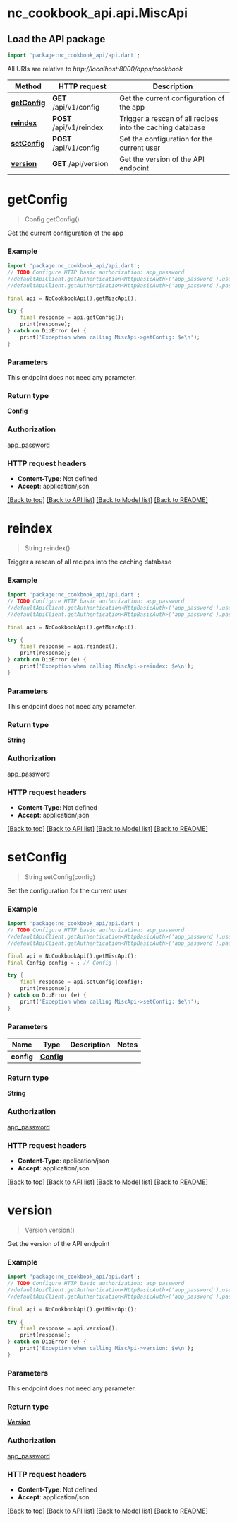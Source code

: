 # nc_cookbook_api.api.MiscApi

## Load the API package
```dart
import 'package:nc_cookbook_api/api.dart';
```

All URIs are relative to *http://localhost:8000/apps/cookbook*

Method | HTTP request | Description
------------- | ------------- | -------------
[**getConfig**](MiscApi.md#getconfig) | **GET** /api/v1/config | Get the current configuration of the app
[**reindex**](MiscApi.md#reindex) | **POST** /api/v1/reindex | Trigger a rescan of all recipes into the caching database
[**setConfig**](MiscApi.md#setconfig) | **POST** /api/v1/config | Set the configuration for the current user
[**version**](MiscApi.md#version) | **GET** /api/version | Get the version of the API endpoint


# **getConfig**
> Config getConfig()

Get the current configuration of the app

### Example
```dart
import 'package:nc_cookbook_api/api.dart';
// TODO Configure HTTP basic authorization: app_password
//defaultApiClient.getAuthentication<HttpBasicAuth>('app_password').username = 'YOUR_USERNAME'
//defaultApiClient.getAuthentication<HttpBasicAuth>('app_password').password = 'YOUR_PASSWORD';

final api = NcCookbookApi().getMiscApi();

try {
    final response = api.getConfig();
    print(response);
} catch on DioError (e) {
    print('Exception when calling MiscApi->getConfig: $e\n');
}
```

### Parameters
This endpoint does not need any parameter.

### Return type

[**Config**](Config.md)

### Authorization

[app_password](../README.md#app_password)

### HTTP request headers

 - **Content-Type**: Not defined
 - **Accept**: application/json

[[Back to top]](#) [[Back to API list]](../README.md#documentation-for-api-endpoints) [[Back to Model list]](../README.md#documentation-for-models) [[Back to README]](../README.md)

# **reindex**
> String reindex()

Trigger a rescan of all recipes into the caching database

### Example
```dart
import 'package:nc_cookbook_api/api.dart';
// TODO Configure HTTP basic authorization: app_password
//defaultApiClient.getAuthentication<HttpBasicAuth>('app_password').username = 'YOUR_USERNAME'
//defaultApiClient.getAuthentication<HttpBasicAuth>('app_password').password = 'YOUR_PASSWORD';

final api = NcCookbookApi().getMiscApi();

try {
    final response = api.reindex();
    print(response);
} catch on DioError (e) {
    print('Exception when calling MiscApi->reindex: $e\n');
}
```

### Parameters
This endpoint does not need any parameter.

### Return type

**String**

### Authorization

[app_password](../README.md#app_password)

### HTTP request headers

 - **Content-Type**: Not defined
 - **Accept**: application/json

[[Back to top]](#) [[Back to API list]](../README.md#documentation-for-api-endpoints) [[Back to Model list]](../README.md#documentation-for-models) [[Back to README]](../README.md)

# **setConfig**
> String setConfig(config)

Set the configuration for the current user

### Example
```dart
import 'package:nc_cookbook_api/api.dart';
// TODO Configure HTTP basic authorization: app_password
//defaultApiClient.getAuthentication<HttpBasicAuth>('app_password').username = 'YOUR_USERNAME'
//defaultApiClient.getAuthentication<HttpBasicAuth>('app_password').password = 'YOUR_PASSWORD';

final api = NcCookbookApi().getMiscApi();
final Config config = ; // Config | 

try {
    final response = api.setConfig(config);
    print(response);
} catch on DioError (e) {
    print('Exception when calling MiscApi->setConfig: $e\n');
}
```

### Parameters

Name | Type | Description  | Notes
------------- | ------------- | ------------- | -------------
 **config** | [**Config**](Config.md)|  | 

### Return type

**String**

### Authorization

[app_password](../README.md#app_password)

### HTTP request headers

 - **Content-Type**: application/json
 - **Accept**: application/json

[[Back to top]](#) [[Back to API list]](../README.md#documentation-for-api-endpoints) [[Back to Model list]](../README.md#documentation-for-models) [[Back to README]](../README.md)

# **version**
> Version version()

Get the version of the API endpoint

### Example
```dart
import 'package:nc_cookbook_api/api.dart';
// TODO Configure HTTP basic authorization: app_password
//defaultApiClient.getAuthentication<HttpBasicAuth>('app_password').username = 'YOUR_USERNAME'
//defaultApiClient.getAuthentication<HttpBasicAuth>('app_password').password = 'YOUR_PASSWORD';

final api = NcCookbookApi().getMiscApi();

try {
    final response = api.version();
    print(response);
} catch on DioError (e) {
    print('Exception when calling MiscApi->version: $e\n');
}
```

### Parameters
This endpoint does not need any parameter.

### Return type

[**Version**](Version.md)

### Authorization

[app_password](../README.md#app_password)

### HTTP request headers

 - **Content-Type**: Not defined
 - **Accept**: application/json

[[Back to top]](#) [[Back to API list]](../README.md#documentation-for-api-endpoints) [[Back to Model list]](../README.md#documentation-for-models) [[Back to README]](../README.md)

